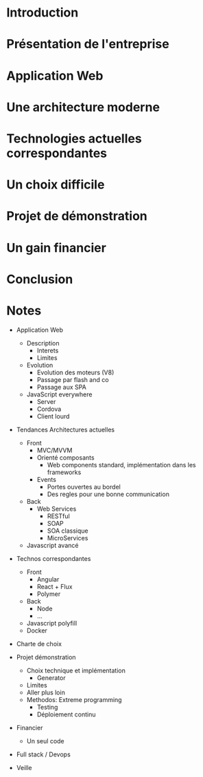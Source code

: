 # Introduction

# Présentation de l'entreprise

# Application Web

# Une architecture moderne

# Technologies actuelles correspondantes

# Un choix difficile

# Projet de démonstration

# Un gain financier

# Conclusion

# Notes

* Application Web
    * Description
        * Interets
        * Limites
    * Evolution
        * Evolution des moteurs (V8)
        * Passage par flash and co
        * Passage aux SPA
    * JavaScript everywhere
        * Server
        * Cordova
        * Client lourd
* Tendances Architectures actuelles
    * Front 
        * MVC/MVVM
        * Orienté composants
            * Web components standard, implémentation dans les frameworks
        * Events
            * Portes ouvertes au bordel
            * Des regles pour une bonne communication
    * Back
        * Web Services
            * RESTful
            * SOAP
            * SOA classique
            * MicroServices
    * Javascript avancé
* Technos correspondantes
    * Front
        * Angular
        * React + Flux
        * Polymer
    * Back
        * Node
        * ...
    * Javascript polyfill
    * Docker
* Charte de choix
* Projet démonstration
    * Choix technique et implémentation
        * Generator
    * Limites
    * Aller plus loin
    * Methodos: Extreme programming
        * Testing
        * Déploiement continu
* Financier
    * Un seul code

* Full stack / Devops
* Veille
